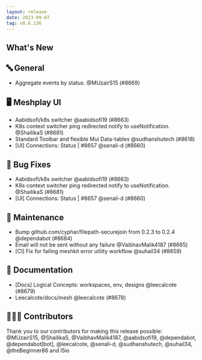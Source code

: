 ```yaml
---
layout: release
date: 2023-09-07
tag: v0.6.136
---
```


## What's New
## 🔤 General
- Aggregate events by status. @MUzairS15 (#8669)

## 🖥 Meshplay UI

- Aabidsofi/k8s switcher @aabidsofi19 (#8663)
- K8s context switcher ping redirected notify to useNotification. @ShailikaS (#8681)
- Standard Toolbar and flexible Mui Data-tables @sudhanshutech (#8618)
- [UI] Connections: Status | #8657 @senali-d (#8660)

## 🐛 Bug Fixes

- Aabidsofi/k8s switcher @aabidsofi19 (#8663)
- K8s context switcher ping redirected notify to useNotification. @ShailikaS (#8681)
- [UI] Connections: Status | #8657 @senali-d (#8660)

## 🧰 Maintenance

- Bump github.com/cyphar/filepath-securejoin from 0.2.3 to 0.2.4 @dependabot (#8684)
- Email will not be sent without any failure @VaibhavMalik4187 (#8665)
- [CI] Fix for failing meshkit error utility workflow @suhail34 (#8659)

## 📖 Documentation

- [Docs] Logical Concepts: workspaces, env, designs @leecalcote (#8679)
- Leecalcote/docs/mesh @leecalcote (#8678)

## 👨🏽‍💻 Contributors

Thank you to our contributors for making this release possible:
@MUzairS15, @ShailikaS, @VaibhavMalik4187, @aabidsofi19, @dependabot, @dependabot[bot], @leecalcote, @senali-d, @sudhanshutech, @suhail34, @theBeginner86 and l5io
